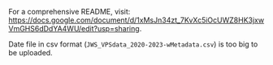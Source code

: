 For a comprehensive README, visit: https://docs.google.com/document/d/1xMsJn34zt_7KvXc5iOcUWZ8HK3jxwVmGHS6dDdYA4WU/edit?usp=sharing.

Date file in csv format (`JWS_VPSdata_2020-2023-wMetadata.csv`) is too big to be uploaded.
